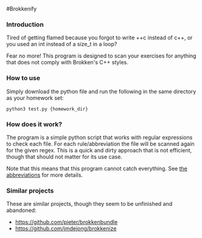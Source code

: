 #Brokkenify

### Introduction
Tired of getting flamed because you forgot to write ++c instead of c++, or you used an int instead of a size_t in a loop?

Fear no more! This program is designed to scan your exercises for anything that does not comply with Brokken's C++ styles.

### How to use
Simply download the python file and run the following in the same directory as your homework set:

    python3 test.py {homework_dir}


### How does it work?
The program is a simple python script that works with regular expressions to check each file. For each rule/abbreviation the file will be scanned again for the given regex. This is a quick and dirty approach that is not efficient, though that should not matter for its use case.

Note that this means that this program cannot catch everything. See [the abbreviations](./abbreviations.md) for more details.


### Similar projects
These are similar projects, though they seem to be unfinished and abandoned:
- https://github.com/pieter/brokkenbundle
- https://github.com/jmdejong/brokkenize


